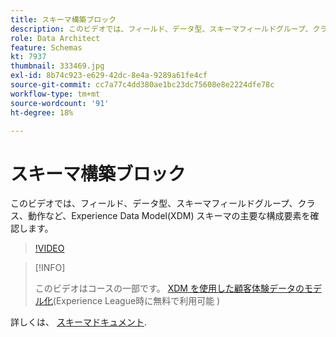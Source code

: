 ```yaml
---
title: スキーマ構築ブロック
description: このビデオでは、フィールド、データ型、スキーマフィールドグループ、クラス、動作など、Experience Data Model(XDM) スキーマの主要な構成要素を確認します。
role: Data Architect
feature: Schemas
kt: 7937
thumbnail: 333469.jpg
exl-id: 8b74c923-e629-42dc-8e4a-9289a61fe4cf
source-git-commit: cc7a77c4dd380ae1bc23dc75608e8e2224dfe78c
workflow-type: tm+mt
source-wordcount: '91'
ht-degree: 18%

---
```


# スキーマ構築ブロック

このビデオでは、フィールド、データ型、スキーマフィールドグループ、クラス、動作など、Experience Data Model(XDM) スキーマの主要な構成要素を確認します。

>[!VIDEO](https://video.tv.adobe.com/v/333469?quality=12&learn=on)

>[!INFO]
>
> このビデオはコースの一部です。 [XDM を使用した顧客体験データのモデル化](https://experienceleague.adobe.com/?recommended=ExperiencePlatform-D-1-2021.1.xdm)(Experience League時に無料で利用可能 )

詳しくは、 [スキーマドキュメント](https://experienceleague.adobe.com/docs/experience-platform/xdm/home.html?lang=ja).

